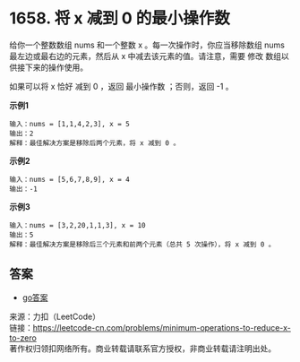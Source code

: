 # 1658. 将 x 减到 0 的最小操作数
给你一个整数数组 nums 和一个整数 x 。每一次操作时，你应当移除数组 nums 最左边或最右边的元素，然后从 x 中减去该元素的值。请注意，需要 修改 数组以供接下来的操作使用。

如果可以将 x 恰好 减到 0 ，返回 最小操作数 ；否则，返回 -1 。

**示例1** 

```
输入：nums = [1,1,4,2,3], x = 5
输出：2
解释：最佳解决方案是移除后两个元素，将 x 减到 0 。

```

**示例2** 

```
输入：nums = [5,6,7,8,9], x = 4
输出：-1
```


**示例3** 

```
输入：nums = [3,2,20,1,1,3], x = 10
输出：5
解释：最佳解决方案是移除后三个元素和前两个元素（总共 5 次操作），将 x 减到 0 。

```


## 答案 
- [go答案](../../leecode/1658/main.go)  




来源：力扣（LeetCode）  
链接：https://leetcode-cn.com/problems/minimum-operations-to-reduce-x-to-zero  
著作权归领扣网络所有。商业转载请联系官方授权，非商业转载请注明出处。  

